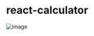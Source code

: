 # react-calculator
![image](https://github.com/NowakBartlomiej/react-calculator/assets/108576928/5eaa7f05-7cbe-4cae-bf9c-c0efe8fbadcb)
